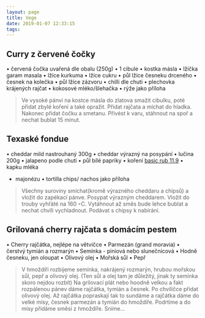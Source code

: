 ```yaml
---
layout: page
title: Vege
date: 2019-01-07 12:33:15
tags:
---
```

## Curry z červené čočky
• červená čočka uvařená dle obalu (250g)
• 1 cibule
• kostka másla
• lžička garam masala
• lžíce kurkuma
• lžíce cukru
• půl lžíce česneku drceného
• česnek na kolečka
• půl lžíce zázvoru
• chilli dle chuti
• plechovka krájených rajčat
• kokosové mléko/šlehačka
• rýže jako příloha
>Ve vysoké pánvi na kostce másla do zlatova smažit cibulku,
poté přidat zbylé koření a také opražit. Přidat rajčata a míchat do hladka. Nakonec přidat čočku a smetanu. Přivést k
varu, stáhnout na spoř a nechat bublat 15 minut.

## Texaské fondue
• cheddar mild nastrouhaný 300g
• cheddar výrazný na posypání
• lučina 200g
• jalapeno podle chuti
• půl bílé papriky
• koření [basic rub 11.9](/Omacky/index.html#Basic-rub)
• kapku mléka
* majonézu
• tortilla chips/ nachos jako příloha
>Všechny suroviny smíchat(kromě výrazného cheddaru a
chipsů) a vložit do zapékací pánve. Posypat výrazným cheddarem. Vložit do trouby vyhřáté na 160 ◦C. Vytáhnout až
směs bude lehce bublat a nechat chvíli vychladnout. Podávat
s chipsy k nabírání.

## Grilovaná cherry rajčata s domácím pestem
• Cherry rajčátka, nejlépe na větvičce
• Parmezán (grand moravia)
• čerstvý tymián a rozmarýn
• Semínka - piniová nebo slunečnicová
• Hodně česneku, jen oloupat
• Olivový olej
• Mořská sůl
• Pepř
>V hmoždíři rozbijeme semínka, nakrájený rozmarýn, hrubou
mořskou sůl, pepř a olivový olej. (Ten sůl a olej tam je důležitý, jinak ty semínka skoro nejdou rozbít)
Na grilovací plát nebo hoodně velkou a fakt rozpálenou pánev
dáme rajčátka, tymián a česnek. Po chviličce přidat olivový
olej. Až rajčátka popraskají tak to sundáme a rajčátka dáme
do velké mísy, česnek parmezán a tymián do hmoždíře. Podrtíme a do mísy přidáme směsi z hmoždíře. Sníme...
